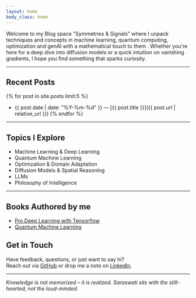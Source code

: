 ```yaml
---
layout: home
body_class: home
---
```


Welcome to my Blog space "Symmetries & Signals" where I unpack techniques and concepts in machine learning, quantum computing, optimization and genAI with a mathematical touch to them . Whether you're here for a deep dive into diffusion models or a quick intuition on vanishing gradients, I hope you find something that sparks curiosity.

---


## Recent Posts 

{% for post in site.posts limit:5 %}
-  {{ post.date | date: "%Y-%m-%d" }} — [{{ post.title }}]({{ post.url | relative_url }})
{% endfor %}


---

## Topics I Explore

- Machine Learning & Deep Learning 
- Quantum Machine Learning 
- Optimization & Domain Adaptation  
- Diffusion Models & Spatial Reasoning 
- LLMs 
- Philosophy of Intelligence

---

##  Books Authored by me
- [Pro Deep Learning with Tensorflow](https://link.springer.com/book/10.1007/978-1-4842-8931-0)
- [Quantum Machine Learning](https://link.springer.com/book/10.1007/978-1-4842-6522-2)

## Get in Touch

Have feedback, questions, or just want to say hi?  
Reach out via [GitHub](https://github.com/santanupattanayak1) or drop me a note on [LinkedIn](https://www.linkedin.com/in/santanupattanayak/).

---

*Knowledge is not memorized – it is realized. Saraswati sits with the still-hearted, not the loud-minded.*
